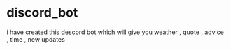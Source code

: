 # discord_bot
i have created this descord bot which will give you weather , quote , advice , time , new updates
